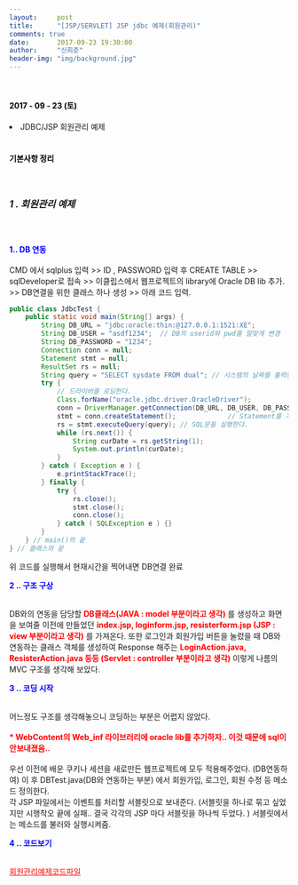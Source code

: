 ```yaml
---
layout:     post
title:      "[JSP/SERVLET] JSP jdbc 예제(회원관리)"
comments: true
date:       2017-09-23 19:30:00
author:     "신희준"
header-img: "img/background.jpg"
---
```


<head>
 <meta property="og:type" content="website">
 <meta property="og:title" content="JSP jdbc 회원관리 CRUD">
 <meta property="og:description" content="JSP jdbc 회원관리 CRUD">
 <meta property="og:url" content="http://shj7242.github.io/2017/09/23/JSP6/">

 <meta name="twitter:card" content="summary">
  <meta name="twitter:title" content="JSP jdbc 회원관리 CRUD">
  <meta name="twitter:description" content="JSP jdbc 회원관리 CRUD">
  <meta name="FACEBOOK:domain" content="http://shj7242.github.io/2017/09/23/JSP6/">
  <meta name="facebook:card" content="summary">
   <meta name="facebook:title" content="JSP jdbc 회원관리 CRUD">
   <meta name="facebook:description" content="JSP jdbc 회원관리 CRUD">
   <meta name="facebook:domain" content="http://shj7242.github.io/2017/09/23/JSP6/">


 </head>

<br>
<H4 style ="font-weight:bold; color : black">2017 - 09 - 23 (토)</H4>
<li>JDBC/JSP 회원관리 예제</li>


<br>
<H4 style ="font-weight:bold; color:black;">기본사항 정리</H4>
<br>

<h5 style = "font-size: 17px; font-weight : bold;">1 . 회원관리 예제</h5>
<br>
<p><b style="color: blue">1.. DB 연동 </b><br><br>
CMD 에서 sqlplus 입력 >> ID , PASSWORD 입력 후 CREATE TABLE >> sqlDeveloper로 접속 >> 이클립스에서 웹프로젝트의 library에 Oracle DB lib 추가. >> DB연결을 위한 클래스 하나 생성 >> 아래 코드 입력.

 </p>


 ~~~java
public class JdbcTest {
     public static void main(String[] args) {
         String DB_URL = "jdbc:oracle:thin:@127.0.0.1:1521:XE";
         String DB_USER = "asdf1234";  // DB의 userid와 pwd를 알맞게 변경
         String DB_PASSWORD = "1234";
         Connection conn = null;
         Statement stmt = null;
         ResultSet rs = null;
         String query = "SELECT sysdate FROM dual"; // 시스템의 날짜를 출력한다.
         try {
             // 드라이버를 로딩한다.
             Class.forName("oracle.jdbc.driver.OracleDriver");
             conn = DriverManager.getConnection(DB_URL, DB_USER, DB_PASSWORD); // 데이터베이스의 연결을 설정한다.
             stmt = conn.createStatement();             // Statement를 가져온다.
             rs = stmt.executeQuery(query); // SQL문을 실행한다.
             while (rs.next()) {
                 String curDate = rs.getString(1);
                 System.out.println(curDate);
             }
         } catch ( Exception e ) {
             e.printStackTrace();
         } finally {
             try {
                 rs.close();
                 stmt.close();
                 conn.close();
             } catch ( SQLException e ) {}
         }
     } // main()의 끝
 } // 클래스의 끝
 ~~~


<p>위 코드를 실행해서 현재시간을 찍어내면 DB연결 완료 </p>


<p><b style = " color:blue">2 .. 구조 구상</b><br><br>

<p>
DB와의 연동을 담당할 <b style = "color:red">DB클래스(JAVA : model 부분이라고 생각)</b> 를 생성하고 화면을 보여줄 이전에 만들었던 <b style = "color:red">index.jsp, loginform.jsp, resisterform.jsp (JSP : view 부분이라고 생각)</b> 를 가져온다. 또한 로그인과 회원가입 버튼을 눌렀을 때 DB와 연동하는 클래스 객체를 생성하여 Response 해주는 <b style = "color:red;">LoginAction.java, ResisterAction.java 등등 (Servlet : controller 부분이라고 생각)</b> 이렇게 나름의 MVC 구조를 생각해 보았다.

</p>
<p><b style = " color:blue">3 .. 코딩 시작 </b><br><br>

<p>
어느정도 구조를 생각해놓으니 코딩하는 부분은 어렵지 않았다.<br><br>
<b style = "color:red">* WebContent의 Web_inf 라이브러리에 oracle lib를 추가하자.. 이것 때문에 sql이 안보내졌음..</b><br><br>
우선 이전에 배운 쿠키나 세션을 새로만든 웹프로젝트에 모두 적용해주었다. (DB연동하여)
이 후 DBTest.java(DB와 연동하는 부분) 에서 회원가입, 로그인, 회원 수정 등 메소드 정의한다.

<br>
각 JSP 파일에서는 이벤트를 처리할 서블릿으로 보내준다. (서블릿을 하나로 묶고 싶었지만 시행착오 끝에 실패.. 결국 각각의 JSP 마다 서블릿을 하나씩 두었다. ) 서블릿에서는 메소드를 불러와 실행시켜줌.
</p>

<p><b style = " color:blue">4 .. 코드보기 </b><br><br>

<a style ="color:red;" href="https://github.com/shj7242/practice">회원관리예제코드파일</a>
